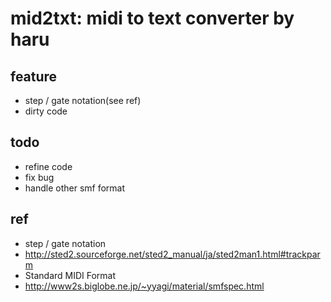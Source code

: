 # mid2txt: midi to text converter by haru

## feature
* step / gate notation(see ref)
* dirty code

## todo
* refine code
* fix bug
* handle other smf format

## ref
* step / gate notation
 * http://sted2.sourceforge.net/sted2_manual/ja/sted2man1.html#trackparm
* Standard MIDI Format
 * http://www2s.biglobe.ne.jp/~yyagi/material/smfspec.html
